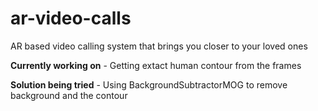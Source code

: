 # ar-video-calls
AR based video calling system that brings you closer to your loved ones

<b>Currently working on</b> - Getting extact human contour from the frames

<b>Solution being tried</b> - Using BackgroundSubtractorMOG to remove background and the contour  
